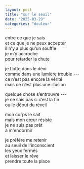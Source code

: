 ```yaml
---
layout: post
title: "sur le seuil"
date: "2025-03-29"
categories: "douleur"
---
```


entre ce que je sais  
et ce que je ne peux accepter  
il n'y a plus qu'un souffle  
je m’y accroche  
pour retarder la chute  

je flotte dans le déni  
comme dans une lumière trouble ---  
ce n’est pas encore la vérité  
mais ce n’est plus une illusion

quelque chose s’entrouvre ---  
je ne sais pas si c’est la fin  
ou le début du réveil  

mon corps le sait  
mais mon cœur résiste  
je ne suis pas prêt  
à m'endormir  

je préfère me retenir  
au seuil de l'inconscient  
les yeux fermés  
et laisser le rêve  
prendre toute la place  

